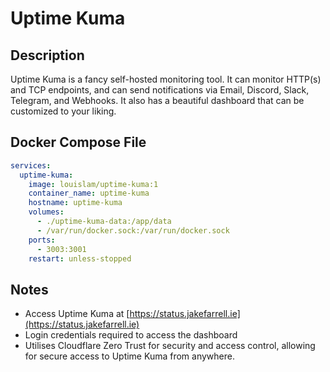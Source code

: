 # Uptime Kuma

## Description

Uptime Kuma is a fancy self-hosted monitoring tool. It can monitor HTTP(s) and TCP endpoints, and can send notifications via Email, Discord, Slack, Telegram, and Webhooks. It also has a beautiful dashboard that can be customized to your liking.

## Docker Compose File

```yaml
services:
  uptime-kuma:
    image: louislam/uptime-kuma:1
    container_name: uptime-kuma
    hostname: uptime-kuma
    volumes:
      - ./uptime-kuma-data:/app/data
      - /var/run/docker.sock:/var/run/docker.sock
    ports:
      - 3003:3001
    restart: unless-stopped
```

## Notes

- Access Uptime Kuma at [https://status.jakefarrell.ie](https://status.jakefarrell.ie)
- Login credentials required to access the dashboard
- Utilises Cloudflare Zero Trust for security and access control, allowing for secure access to Uptime Kuma from anywhere.
